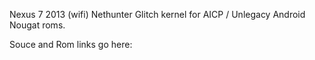 
Nexus 7 2013 (wifi) Nethunter Glitch kernel for AICP / Unlegacy Android Nougat roms.

Souce and Rom links go here:
